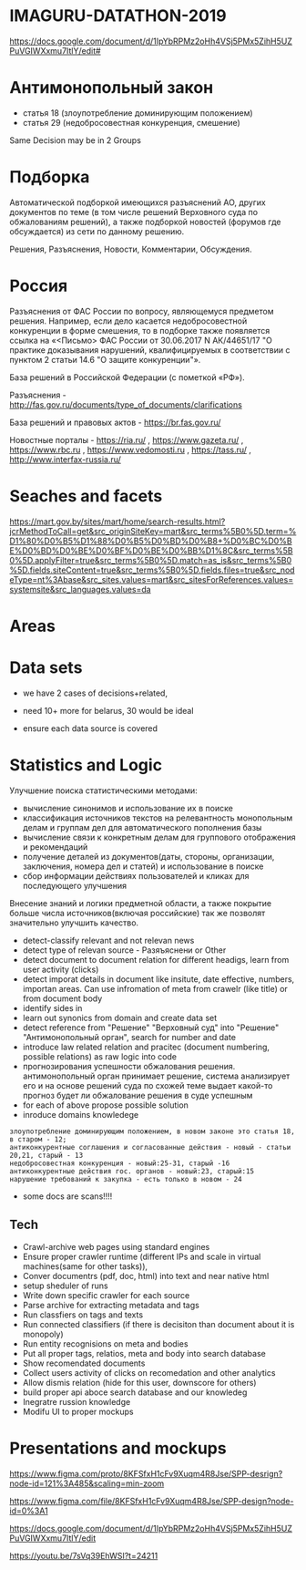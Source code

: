 # IMAGURU-DATATHON-2019



https://docs.google.com/document/d/1IpYbRPMz2oHh4VSj5PMx5ZihH5UZPuVGIWXxmu7ItlY/edit#

# Антимонопольный закон

- статья 18 (злоупотребление доминирующим положением)
- статья 29 (недобросовестная конкуренция, смешение)

Same Decision may be in 2 Groups

# Подборка

Автоматической подборкой имеющихся разъяснений АО, других документов по теме (в том числе решений Верховного суда по обжалованиям решений), а также подборкой новостей (форумов где обсуждается) из сети по данному решению. 

Решения, Разъяснения, Новости, Комментарии, Обсуждения.

# Россия

Разъяснения от ФАС России по вопросу, являющемуся предметом решения. Например, если дело касается недобросовестной конкуренции в форме смешения, то в подборке также появляется ссылка на «<Письмо> ФАС России от 30.06.2017 N АК/44651/17 "О практике доказывания нарушений, квалифицируемых в соответствии с пунктом 2 статьи 14.6 "О защите конкуренции"».

База решений в Российской Федерации (с пометкой «РФ»). 

Разъяснения - http://fas.gov.ru/documents/type_of_documents/clarifications

База решений и правовых актов - https://br.fas.gov.ru/

Новостные порталы - https://ria.ru/ , https://www.gazeta.ru/ , https://www.rbc.ru , https://www.vedomosti.ru , https://tass.ru/ , http://www.interfax-russia.ru/


# Seaches and facets

https://mart.gov.by/sites/mart/home/search-results.html?jcrMethodToCall=get&src_originSiteKey=mart&src_terms%5B0%5D.term=%D1%80%D0%B5%D1%88%D0%B5%D0%BD%D0%B8+%D0%BC%D0%BE%D0%BD%D0%BE%D0%BF%D0%BE%D0%BB%D1%8C&src_terms%5B0%5D.applyFilter=true&src_terms%5B0%5D.match=as_is&src_terms%5B0%5D.fields.siteContent=true&src_terms%5B0%5D.fields.files=true&src_nodeType=nt%3Abase&src_sites.values=mart&src_sitesForReferences.values=systemsite&src_languages.values=da

# Areas

# Data sets

- we have 2 cases of decisions+related,

- need 10+ more for belarus, 30 would be ideal

- ensure each data source is covered

# Statistics and Logic

Улучшение поиска статистическими методами:

- вычисление синонимов и использование их в поиске
- классификация источников текстов на релевантность монопольным делам и группам дел для автоматического пополнения базы
- вычисление связи к конкретным делам для группового отображения и рекомендаций
- получение деталей из документов(даты, стороны, организации, заключения, номера дел и статей) и использование в поиске
- сбор информации действиях пользователей и кликах для последующего улучшения

Внесение знаний и логики предметной области, а также покрытие больше числа источников(включая российские) так же позволят значительно улучшить качество.

- detect-classify relevant and not relevan news
- detect type of relevan source - Разяъяснени or Other
- detect document to document relation for different headigs, learn from user activity (clicks)
- detect imporat details in document like insitute, date effective, numbers, importan areas. Can use infromation of meta from crawelr (like title) or from document body
- identify sides in
- learn out synonics from domain and create data set
- detect reference from "Решение" "Верховный суд" into "Решение" "Антимонопольный орган", search for number and date
- introduce law related relation and pracitec (document numbering, possible relations) as raw logic into code
- прогнозирования успешности обжалования решения. антимонопольный орган принимает решение, система анализирует его и на основе решений суда по схожей теме выдает какой-то прогноз будет ли обжалование решения в суде успешным
- for each of above propose possible solution
- inroduce domains knowledege
```
злоупотребление доминирующим положением, в новом законе это статья 18, в старом - 12;
антиконкурентные соглашения и согласованные действия - новый - статьи 20,21, старый - 13
недобросовестная конкуренция - новый:25-31, старый -16
антиконкурентные действия гос. органов - новый:23, старый:15
нарушение требований к закупка - есть только в новом - 24
```
- some docs are scans!!!!

## Tech

- Crawl-archive web pages using standard engines
- Ensure proper crawler runtime (different IPs and scale in virtual machines(same for other tasks)), 
- Conver documentrs (pdf, doc, html) into text and near native html
- setup sheduler of runs
- Write down specific crawler for each source
- Parse archive for extracting metadata and tags
- Run classfiers on tags and texts
- Run connected classifiers (if there is decisiton than document about it is monopoly)
- Run entity recognisions on meta and bodies
- Put all proper tags, relatios, meta and body into search database
- Show recomendated documents
- Collect users activity of clicks on recomedation and other analytics
- Allow dismis relation (hide for this user, downscore for others)
- build proper api aboce search database and our knowledeg
- Inegratre russion knowledge
- Modifu UI to proper mockups


# Presentations and mockups

https://www.figma.com/proto/8KFSfxH1cFv9Xuqm4R8Jse/SPP-desrign?node-id=121%3A485&scaling=min-zoom

https://www.figma.com/file/8KFSfxH1cFv9Xuqm4R8Jse/SPP-design?node-id=0%3A1

https://docs.google.com/document/d/1IpYbRPMz2oHh4VSj5PMx5ZihH5UZPuVGIWXxmu7ItlY/edit


https://youtu.be/7sVq39EhWSI?t=24211
